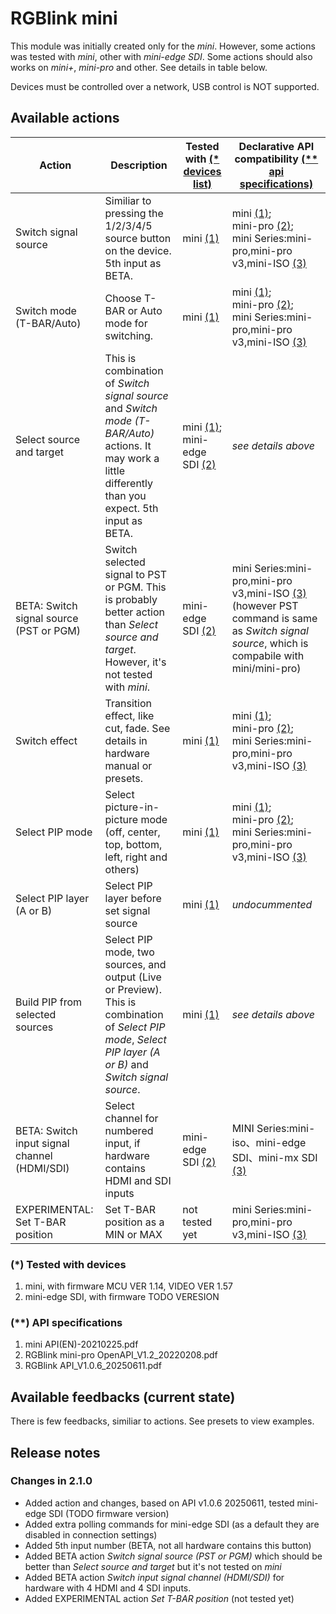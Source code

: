 # RGBlink mini

This module was initially created only for the _mini_. However, some actions was tested with _mini_, other with _mini-edge SDI_. Some actions should also works on _mini+_, _mini-pro_ and other. See details in table below.

Devices must be controlled over a network, USB control is NOT supported.

## **Available actions**

| Action    | Description     | Tested with [(* devices list)](#tested-with)  | Declarative API compatibility [(** api specifications)](#api-list) |
|---------------------------------|-----------------------------------------------------|-------------|--|
| Switch signal source | Similiar to pressing the 1/2/3/4/5 source button on the device. 5th input as BETA. | mini [(1)](#device-1) | mini [(1)](#api-mini);<br/>mini-pro [(2)](#api-mini-pro);<br/>mini Series:mini-pro,mini-pro v3,mini-ISO [(3)](#api-v106)|
| Switch mode (T-BAR/Auto) | Choose T-BAR or Auto mode for switching. | mini [(1)](#device-1) | mini [(1)](#api-mini);<br/>mini-pro [(2)](#api-mini-pro);<br/>mini Series:mini-pro,mini-pro v3,mini-ISO [(3)](#api-v106) |
| Select source and target | This is combination of _Switch signal source_ and _Switch mode (T-BAR/Auto)_ actions. It may work a little differently than you expect. 5th input as BETA. | mini [(1)](#device-1);<br> mini-edge SDI [(2)](#device-2) | _see details above_ |
| BETA: Switch signal source (PST or PGM) |  Switch selected signal to PST or PGM. This is probably better action than _Select source and target_. However, it's not tested with _mini_. | mini-edge SDI [(2)](#device-2) | mini Series:mini-pro,mini-pro v3,mini-ISO [(3)](#api-v106) (however PST command is same as _Switch signal source_, which is compabile with mini/mini-pro) |
| Switch effect | Transition effect, like cut, fade. See details in hardware manual or presets. | mini [(1)](#device-1) | mini [(1)](#api-mini);<br/>mini-pro [(2)](#api-mini-pro);<br/>mini Series:mini-pro,mini-pro v3,mini-ISO [(3)](#api-v106) |
| Select PIP mode | Select picture-in-picture mode (off, center, top, bottom, left, right and others) |  mini [(1)](#device-1) | mini [(1)](#api-mini);<br/>mini-pro [(2)](#api-mini-pro);<br/>mini Series:mini-pro,mini-pro v3,mini-ISO [(3)](#api-v106) |
| Select PIP layer (A or B) | Select PIP layer before set signal source | mini [(1)](#device-1) | _undocummented_ |
| Build PIP from selected sources | Select PIP mode, two sources, and output (Live or Preview). This is combination of _Select PIP mode_, _Select PIP layer (A or B)_ and _Switch signal source_.  |  mini [(1)](#device-1) |  _see details above_ |
| BETA: Switch input signal channel (HDMI/SDI) | Select channel for numbered input, if hardware contains HDMI and SDI inputs | mini-edge SDI [(2)](#device-2) | MINI Series:mini-iso、mini-edge SDI、mini-mx SDI [(3)](#api-v106) |
| EXPERIMENTAL: Set T-BAR position | Set T-BAR position as a MIN or MAX | not tested yet | mini Series:mini-pro,mini-pro v3,mini-ISO [(3)](#api-v106)

### <a name="tested-with"></a>(*) Tested with devices

1. <a name="device-1"></a> mini, with firmware MCU VER 1.14, VIDEO VER 1.57
2. <a name="device-2"></a> mini-edge SDI, with firmware TODO VERESION

### <a name="api-list"></a>(**) API specifications
1. <a name="api-mini"></a> mini  API(EN)-20210225.pdf
2. <a name="api-mini-pro"></a> RGBlink mini-pro OpenAPI_V1.2_20220208.pdf
3. <a name="api-v106"></a> RGBlink API_V1.0.6_20250611.pdf

## **Available feedbacks (current state)**

There is few feedbacks, similiar to actions. See presets to view examples.

## **Release notes**

### Changes in 2.1.0

- Added action and changes, based on API v1.0.6 20250611, tested mini-edge SDI (TODO firmware version)
- Added extra polling commands for mini-edge SDI (as a default they are disabled in connection settings)
- Added 5th input number (BETA, not all hardware contains this button)
- Added BETA action _Switch signal source (PST or PGM)_ which should be better than _Select source and target_ but it's not tested on _mini_
- Added BETA action _Switch input signal channel (HDMI/SDI)_ for hardware with 4 HDMI and 4 SDI inputs.
- Added EXPERIMENTAL action _Set T-BAR position_ (not tested yet)